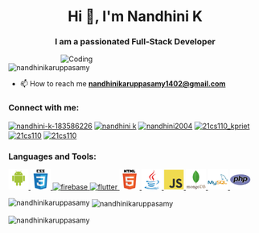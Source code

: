 <h1 align="center">Hi 👋, I'm Nandhini K</h1>
<h3 align="center">I am a passionated Full-Stack Developer </h3>
<img align="right"  alt = "Coding" width="400" src="https://mir-s3-cdn-cf.behance.net/project_modules/disp/601014116770475.6068beff4640a.gif">

<p align="left"> <img src="https://komarev.com/ghpvc/?username=nandhinikaruppasamy&label=Profile%20views&color=0e75b6&style=flat" alt="nandhinikaruppasamy" /> </p>

- 📫 How to reach me **nandhinikaruppasamy1402@gmail.com**

<h3 align="left">Connect with me:</h3>
<p align="left">
<a href="https://linkedin.com/in/nandhini-k-183586226" target="blank"><img align="center" src="https://raw.githubusercontent.com/rahuldkjain/github-profile-readme-generator/master/src/images/icons/Social/linked-in-alt.svg" alt="nandhini-k-183586226" height="30" width="40" /></a>
<a href="https://stackoverflow.com/users/nandhini k" target="blank"><img align="center" src="https://raw.githubusercontent.com/rahuldkjain/github-profile-readme-generator/master/src/images/icons/Social/stack-overflow.svg" alt="nandhini k" height="30" width="40" /></a>
<a href="https://www.codechef.com/users/nandhini2004" target="blank"><img align="center" src="https://cdn.jsdelivr.net/npm/simple-icons@3.1.0/icons/codechef.svg" alt="nandhini2004" height="30" width="40" /></a>
<a href="https://www.hackerrank.com/21cs110_kpriet" target="blank"><img align="center" src="https://raw.githubusercontent.com/rahuldkjain/github-profile-readme-generator/master/src/images/icons/Social/hackerrank.svg" alt="21cs110_kpriet" height="30" width="40" /></a>
<a href="https://www.leetcode.com/21cs110" target="blank"><img align="center" src="https://raw.githubusercontent.com/rahuldkjain/github-profile-readme-generator/master/src/images/icons/Social/leet-code.svg" alt="21cs110" height="30" width="40" /></a>
<a href="https://www.hackerearth.com/21cs110" target="blank"><img align="center" src="https://raw.githubusercontent.com/rahuldkjain/github-profile-readme-generator/master/src/images/icons/Social/hackerearth.svg" alt="21cs110" height="30" width="40" /></a>
</p>

<h3 align="left">Languages and Tools:</h3>
<p align="left"> <a href="https://developer.android.com" target="_blank" rel="noreferrer"> <img src="https://raw.githubusercontent.com/devicons/devicon/master/icons/android/android-original-wordmark.svg" alt="android" width="40" height="40"/> </a> <a href="https://www.w3schools.com/css/" target="_blank" rel="noreferrer"> <img src="https://raw.githubusercontent.com/devicons/devicon/master/icons/css3/css3-original-wordmark.svg" alt="css3" width="40" height="40"/> </a> <a href="https://firebase.google.com/" target="_blank" rel="noreferrer"> <img src="https://www.vectorlogo.zone/logos/firebase/firebase-icon.svg" alt="firebase" width="40" height="40"/> </a> <a href="https://flutter.dev" target="_blank" rel="noreferrer"> <img src="https://www.vectorlogo.zone/logos/flutterio/flutterio-icon.svg" alt="flutter" width="40" height="40"/> </a> <a href="https://www.w3.org/html/" target="_blank" rel="noreferrer"> <img src="https://raw.githubusercontent.com/devicons/devicon/master/icons/html5/html5-original-wordmark.svg" alt="html5" width="40" height="40"/> </a> <a href="https://www.java.com" target="_blank" rel="noreferrer"> <img src="https://raw.githubusercontent.com/devicons/devicon/master/icons/java/java-original.svg" alt="java" width="40" height="40"/> </a> <a href="https://developer.mozilla.org/en-US/docs/Web/JavaScript" target="_blank" rel="noreferrer"> <img src="https://raw.githubusercontent.com/devicons/devicon/master/icons/javascript/javascript-original.svg" alt="javascript" width="40" height="40"/> </a> <a href="https://www.mongodb.com/" target="_blank" rel="noreferrer"> <img src="https://raw.githubusercontent.com/devicons/devicon/master/icons/mongodb/mongodb-original-wordmark.svg" alt="mongodb" width="40" height="40"/> </a> <a href="https://www.mysql.com/" target="_blank" rel="noreferrer"> <img src="https://raw.githubusercontent.com/devicons/devicon/master/icons/mysql/mysql-original-wordmark.svg" alt="mysql" width="40" height="40"/> </a> <a href="https://www.php.net" target="_blank" rel="noreferrer"> <img src="https://raw.githubusercontent.com/devicons/devicon/master/icons/php/php-original.svg" alt="php" width="40" height="40"/> </a> </p>

<p><img align="left" src="https://github-readme-stats.vercel.app/api/top-langs?username=nandhinikaruppasamy&show_icons=true&locale=en&layout=compact" alt="nandhinikaruppasamy" /></p>

<p>&nbsp;<img align="center" src="https://github-readme-stats.vercel.app/api?username=nandhinikaruppasamy&show_icons=true&locale=en" alt="nandhinikaruppasamy" /></p>

<p><img align="center" src="https://github-readme-streak-stats.herokuapp.com/?user=nandhinikaruppasamy&" alt="nandhinikaruppasamy" /></p>
